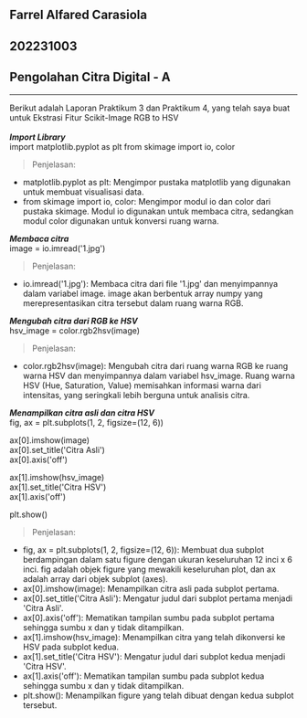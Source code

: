 ## Farrel Alfared Carasiola
## 202231003
## Pengolahan Citra Digital - A
---
Berikut adalah Laporan Praktikum 3 dan Praktikum 4, yang telah saya buat untuk Ekstrasi Fitur Scikit-Image RGB to HSV<br><br>
***Import Library***<br>
import matplotlib.pyplot as plt
from skimage import io, color<br>
>Penjelasan:
- matplotlib.pyplot as plt: Mengimpor pustaka matplotlib yang digunakan untuk membuat visualisasi data.
- from skimage import io, color: Mengimpor modul io dan color dari pustaka skimage. Modul io digunakan untuk membaca citra, sedangkan modul color digunakan untuk konversi ruang warna.

***Membaca citra***<br>
image = io.imread('1.jpg')<br>
> Penjelasan:
- io.imread('1.jpg'): Membaca citra dari file '1.jpg' dan menyimpannya dalam variabel image. image akan berbentuk array numpy yang merepresentasikan citra tersebut dalam ruang warna RGB.

***Mengubah citra dari RGB ke HSV***<br>
hsv_image = color.rgb2hsv(image)<br>
> Penjelasan:
- color.rgb2hsv(image): Mengubah citra dari ruang warna RGB ke ruang warna HSV dan menyimpannya dalam variabel hsv_image. Ruang warna HSV (Hue, Saturation, Value) memisahkan informasi warna dari intensitas, yang seringkali lebih berguna untuk analisis citra.

***Menampilkan citra asli dan citra HSV***<br>
fig, ax = plt.subplots(1, 2, figsize=(12, 6))<br>

ax[0].imshow(image)<br>
ax[0].set_title('Citra Asli')<br>
ax[0].axis('off')<br>

ax[1].imshow(hsv_image)<br>
ax[1].set_title('Citra HSV')<br>
ax[1].axis('off')<br>

plt.show()<br>
> Penjelasan:
- fig, ax = plt.subplots(1, 2, figsize=(12, 6)): Membuat dua subplot berdampingan dalam satu figure dengan ukuran keseluruhan 12 inci x 6 inci. fig adalah objek figure yang mewakili keseluruhan plot, dan ax adalah array dari objek subplot (axes).
- ax[0].imshow(image): Menampilkan citra asli pada subplot pertama.
- ax[0].set_title('Citra Asli'): Mengatur judul dari subplot pertama menjadi 'Citra Asli'.
- ax[0].axis('off'): Mematikan tampilan sumbu pada subplot pertama sehingga sumbu x dan y tidak ditampilkan.
- ax[1].imshow(hsv_image): Menampilkan citra yang telah dikonversi ke HSV pada subplot kedua.
- ax[1].set_title('Citra HSV'): Mengatur judul dari subplot kedua menjadi 'Citra HSV'.
- ax[1].axis('off'): Mematikan tampilan sumbu pada subplot kedua sehingga sumbu x dan y tidak ditampilkan.
- plt.show(): Menampilkan figure yang telah dibuat dengan kedua subplot tersebut.
